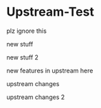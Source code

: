 # Upstream-Test
plz ignore this

new stuff

new stuff 2

new features in upstream here

upstream changes

upstream changes 2
